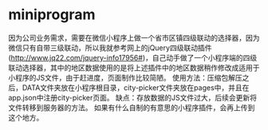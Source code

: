 # miniprogram
因为公司业务需求，需要在微信小程序上做一个省市区镇四级联动的选择器，因为微信只有自带三级联动，所以我就参考网上的jQuery四级联动插件(http://www.jq22.com/jquery-info17956#)，自己动手做了一个小程序端的四级联动选择器，其中的地区数据使用的是将上述插件中的地区数据稍作修改成适用于小程序的JS文件，由于赶进度，页面制作比较简陋。
使用方法：压缩包解压之后，DATA文件夹放在小程序根目录，city-picker文件夹放在pages中，并且在app.json中注册city-picker页面。
缺点：存放数据的JS文件过大，后续会更新将文件转移到服务器的方法。
如果有什么自制的有意思的小程序插件，会再上传到这个地方。
